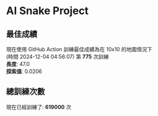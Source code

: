 
# AI Snake Project

## **最佳成績**






















現在使用 GitHub Action 訓練最佳成績為在 10x10 的地圖情況下  
(時間 2024-12-04 04:56:07) 第 **775** 次訓練  
**長度**: 47.0  
**探索值**: 0.0206













































## 總訓練次數
現在已經訓練了: **619000** 次
